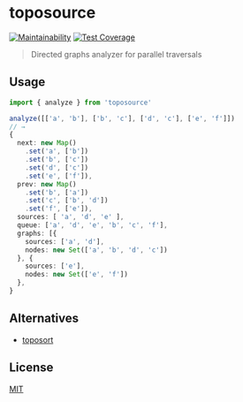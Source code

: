 # toposource
[![Maintainability](https://api.codeclimate.com/v1/badges/41fea7047ed5521e2075/maintainability)](https://codeclimate.com/github/semrel-extra/toposource/maintainability)
[![Test Coverage](https://api.codeclimate.com/v1/badges/41fea7047ed5521e2075/test_coverage)](https://codeclimate.com/github/semrel-extra/toposource/test_coverage)
> Directed graphs analyzer for parallel traversals

## Usage

```ts
import { analyze } from 'toposource'

analyze([['a', 'b'], ['b', 'c'], ['d', 'c'], ['e', 'f']])
// →
{
  next: new Map()
    .set('a', ['b'])
    .set('b', ['c'])
    .set('d', ['c'])
    .set('e', ['f']),
  prev: new Map()
    .set('b', ['a'])
    .set('c', ['b', 'd'])
    .set('f', ['e']),
  sources: [ 'a', 'd', 'e' ],
  queue: ['a', 'd', 'e', 'b', 'c', 'f'],
  graphs: [{
    sources: ['a', 'd'],
    nodes: new Set(['a', 'b', 'd', 'c'])
  }, {
    sources: ['e'],
    nodes: new Set(['e', 'f'])
  },
}
```

## Alternatives
* [toposort](https://github.com/marcelklehr/toposort)

## License
[MIT](./LICENSE)
